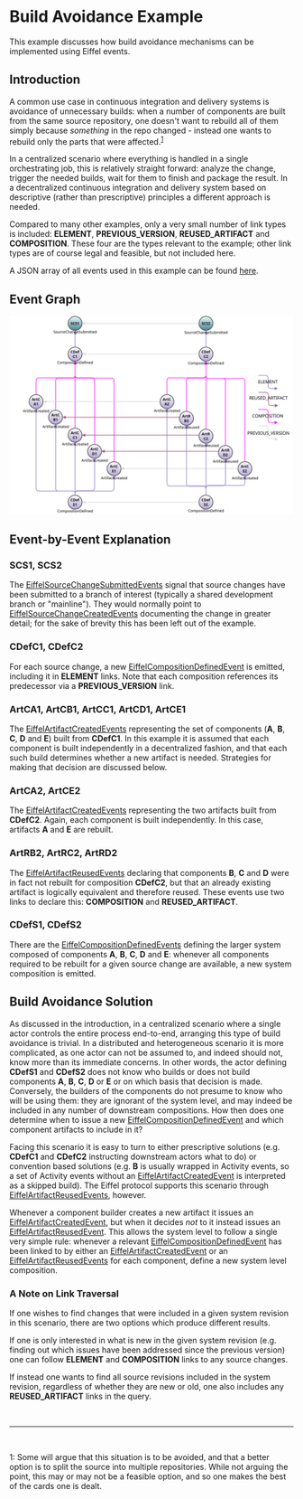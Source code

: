 <!---
   Copyright 2017 Ericsson AB.
   For a full list of individual contributors, please see the commit history.

   Licensed under the Apache License, Version 2.0 (the "License");
   you may not use this file except in compliance with the License.
   You may obtain a copy of the License at

       http://www.apache.org/licenses/LICENSE-2.0

   Unless required by applicable law or agreed to in writing, software
   distributed under the License is distributed on an "AS IS" BASIS,
   WITHOUT WARRANTIES OR CONDITIONS OF ANY KIND, either express or implied.
   See the License for the specific language governing permissions and
   limitations under the License.
--->

# Build Avoidance Example
This example discusses how build avoidance mechanisms can be implemented using Eiffel events.

## Introduction
A common use case in continuous integration and delivery systems is avoidance of unnecessary builds: when a number of components are built from the same source repository, one doesn't want to rebuild all of them simply because _something_ in the repo changed - instead one wants to rebuild only the parts that were affected.<sup>[1](#footnote1)</sup>

In a centralized scenario where everything is handled in a single orchestrating job, this is relatively straight forward: analyze the change, trigger the needed builds, wait for them to finish and package the result. In a decentralized continuous integration and delivery system based on descriptive (rather than prescriptive) principles a different approach is needed.

Compared to many other examples, only a very small number of link types is included: __ELEMENT__, __PREVIOUS_VERSION__, __REUSED_ARTIFACT__ and __COMPOSITION__. These four are the types relevant to the example; other link types are of course legal and feasible, but not included here.

A JSON array of all events used in this example can be found [here](../examples/flows/build-avoidance/events.json).

## Event Graph
![alt text](./build-avoidance.svg "Event Graph of Build Avoidance Example")

## Event-by-Event Explanation
### SCS1, SCS2
The [EiffelSourceChangeSubmittedEvents](../eiffel-vocabulary/EiffelSourceChangeSubmittedEvent.md) signal that source changes have been submitted to a branch of interest (typically a shared development branch or "mainline"). They would normally point to [EiffelSourceChangeCreatedEvents](../eiffel-vocabulary/EiffelSourceChangeCreatedEvent.md) documenting the change in greater detail; for the sake of brevity this has been left out of the example.

### CDefC1, CDefC2
For each source change, a new [EiffelCompositionDefinedEvent](../eiffel-vocabulary/EiffelCompositionDefinedEvent.md) is emitted, including it in __ELEMENT__ links. Note that each composition references its predecessor via a __PREVIOUS_VERSION__ link.

### ArtCA1, ArtCB1, ArtCC1, ArtCD1, ArtCE1
The [EiffelArtifactCreatedEvents](../eiffel-vocabulary/EiffelArtifactCreatedEvent.md) representing the set of components (__A__, __B__, __C__, __D__ and __E__) built from __CDefC1__. In this example it is assumed that each component is built independently in a decentralized fashion, and that each such build determines whether a new artifact is needed. Strategies for making that decision are discussed below.

### ArtCA2, ArtCE2
The [EiffelArtifactCreatedEvents](../eiffel-vocabulary/EiffelArtifactCreatedEvent.md) representing the two artifacts built from __CDefC2__. Again, each component is built independently. In this case, artifacts __A__ and __E__ are rebuilt.

### ArtRB2, ArtRC2, ArtRD2
The [EiffelArtifactReusedEvents](../eiffel-vocabulary/EiffelArtifactReusedEvent.md) declaring that components __B__, __C__ and __D__ were in fact not rebuilt for composition __CDefC2__, but that an already existing artifact is logically equivalent and therefore reused. These events use two links to declare this: __COMPOSITION__ and __REUSED_ARTIFACT__.

### CDefS1, CDefS2
There are the [EiffelCompositionDefinedEvents](../eiffel-vocabulary/EiffelCompositionDefinedEvent.md) defining the larger system composed of components __A__, __B__, __C__, __D__ and __E__: whenever all components required to be rebuilt for a given source change are available, a new system composition is emitted.

## Build Avoidance Solution
As discussed in the introduction, in a centralized scenario where a single actor controls the entire process end-to-end, arranging this type of build avoidance is trivial. In a distributed and heterogeneous scenario it is more complicated, as one actor can not be assumed to, and indeed should not, know more than its immediate concerns. In other words, the actor defining __CDefS1__ and __CDefS2__ does not know who builds or does not build components __A__, __B__, __C__, __D__ or __E__ or on which basis that decision is made. Conversely, the builders of the components do not presume to know who will be using them: they are ignorant of the system level, and may indeed be included in any number of downstream compositions. How then does one determine when to issue a new [EiffelCompositionDefinedEvent](../eiffel-vocabulary/EiffelCompositionDefinedEvent.md) and which component artifacts to include in it?

Facing this scenario it is easy to turn to either prescriptive solutions (e.g. __CDefC1__ and __CDefC2__ instructing downstream actors what to do) or convention based solutions (e.g. __B__ is usually wrapped in Activity events, so a set of Activity events without an [EiffelArtifactCreatedEvent](../eiffel-vocabulary/EiffelArtifactCreatedEvent.md) is interpreted as a skipped build). The Eiffel protocol supports this scenario through [EiffelArtifactReusedEvents](../eiffel-vocabulary/EiffelArtifactReusedEvent.md), however.

Whenever a component builder creates a new artifact it issues an [EiffelArtifactCreatedEvent](../eiffel-vocabulary/EiffelArtifactCreatedEvent.md), but when it decides _not_ to it instead issues an [EiffelArtifactReusedEvent](../eiffel-vocabulary/EiffelArtifactReusedEvent.md). This allows the system level to follow a single very simple rule: whenever a relevant [EiffelCompositionDefinedEvent](../eiffel-vocabulary/EiffelCompositionDefinedEvent.md) has been linked to by either an [EiffelArtifactCreatedEvent](../eiffel-vocabulary/EiffelArtifactCreatedEvent.md) or an [EiffelArtifactReusedEvents](../eiffel-vocabulary/EiffelArtifactReusedEvent.md) for each component, define a new system level composition.

### A Note on Link Traversal
If one wishes to find changes that were included in a given system revision in this scenario, there are two options which produce different results.

If one is only interested in what is new in the given system revision (e.g. finding out which issues have been addressed since the previous version) one can follow __ELEMENT__ and __COMPOSITION__ links to any source changes.

If instead one wants to find all source revisions included in the system revision, regardless of whether they are new or old, one also includes any __REUSED_ARTIFACT__ links in the query.

&nbsp;
&nbsp;

------------------
&nbsp;

<a name="footnote1">1</a>: Some will argue that this situation is to be avoided, and that a better option is to split the source into multiple repositories. While not arguing the point, this may or may not be a feasible option, and so one makes the best of the cards one is dealt.
